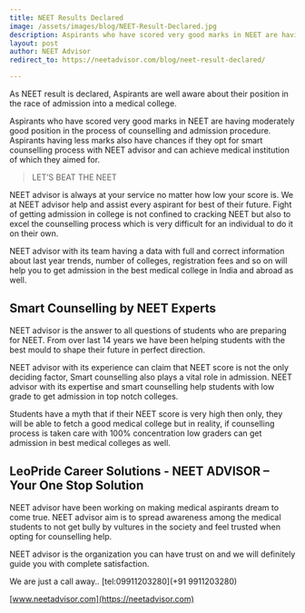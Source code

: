 ```yaml
---
title: NEET Results Declared
image: /assets/images/blog/NEET-Result-Declared.jpg
description: Aspirants who have scored very good marks in NEET are having moderately good position in the process of counselling and admission procedure. Aspirants having less marks also have chances if they opt for smart counselling process with NEET advisor and can achieve medical institution of which they aimed for.
layout: post
author: NEET Advisor
redirect_to: https://neetadvisor.com/blog/neet-result-declared/

---
```



As NEET result is declared, Aspirants are well aware about their position in the race of admission into a medical college.

Aspirants who have scored very good marks in NEET are having moderately good position in the process of counselling and admission procedure. 
Aspirants having less marks also have chances if they opt for smart counselling process with NEET advisor and can achieve medical institution of which they aimed for.

> LET’S BEAT THE NEET


NEET advisor is always at your service no matter how low your score is. We at NEET advisor help and assist every aspirant for best of their future. Fight of getting admission in college is not confined to cracking NEET but also to excel the counselling process which is very difficult for an individual to do it on their own.

NEET advisor with its team having a data with full and correct information about last year trends, number of colleges, registration fees and so on will help you to get admission in the best medical college in India and abroad as well.


## Smart Counselling by NEET Experts

NEET advisor is the answer to all questions of students who are preparing for NEET. From over last 14 years we have been helping students with the best mould to shape their future in perfect direction. 

NEET advisor with its experience can claim that NEET score is not the only deciding factor, Smart counselling also plays a vital role in admission. NEET advisor with its expertise and smart counselling help students with low grade to get admission in top notch colleges. 

Students have a myth that if their NEET score is very high then only, they will be able to fetch a good medical college but in reality, if counselling process is taken care with 100% concentration low graders can get admission in best medical colleges as well. 

## LeoPride Career Solutions - NEET ADVISOR – Your One Stop Solution
NEET advisor have been working on making medical aspirants dream to come true. NEET advisor aim is to spread awareness among the medical students to not get bully by vultures in the society and feel trusted when opting for counselling help. 

NEET advisor is the organization you can have trust on and we will definitely guide you with complete satisfaction.


We are just a call away..  [tel:09911203280](+91 9911203280)

[www.neetadvisor.com](https://neetadvisor.com)


